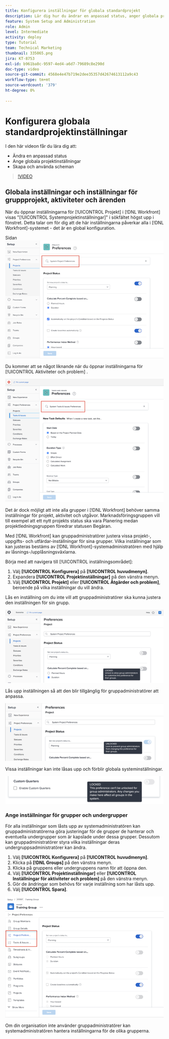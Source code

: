 ```yaml
---
title: Konfigurera inställningar för globala standardprojekt
description: Lär dig hur du ändrar en anpassad status, anger globala projektinställningar och skapar scheman som är globala standardinställningar.
feature: System Setup and Administration
role: Admin
level: Intermediate
activity: deploy
type: Tutorial
team: Technical Marketing
thumbnail: 335065.png
jira: KT-8753
exl-id: b961ba8c-9597-4ed4-a6d7-79689c8e290d
doc-type: video
source-git-commit: 4568e4e47b719e2dee35357d42674613112a9c43
workflow-type: tm+mt
source-wordcount: '379'
ht-degree: 0%

---
```


# Konfigurera globala standardprojektinställningar

<!--
21.4 updates have been made
-->

I den här videon får du lära dig att:

* Ändra en anpassad status
* Ange globala projektinställningar
* Skapa och använda scheman

>[!VIDEO](https://video.tv.adobe.com/v/335065/?quality=12&learn=on&enablevpops)

## Globala inställningar och inställningar för gruppprojekt, aktiviteter och ärenden

När du öppnar inställningarna för [!UICONTROL Projekt] i [!DNL Workfront] visas &quot;[!UICONTROL Systemprojektinställningar]&quot; i sökfältet högst upp i fönstret. Detta talar om för dig att de här inställningarna påverkar alla i [!DNL Workfront]-systemet - det är en global konfiguration.

Sidan ![[!UICONTROL Projektinställningar] i [!UICONTROL Inställningar]](assets/admin-fund-system-project-preferences-1.png)

Du kommer att se något liknande när du öppnar inställningarna för [!UICONTROL Aktiviteter och problem] .

![[!UICONTROL Inställningar för aktivitet och problem] i [!UICONTROL Inställningar]](assets/admin-fund-task-issue-preferences-2.png)

Det är dock möjligt att inte alla grupper i [!DNL Workfront] behöver samma inställningar för projekt, aktivitet och utgåvor. Marknadsföringsgruppen vill till exempel att ett nytt projekts status ska vara Planering medan projektledningsgruppen föredrar statusen Begäran.

Med [!DNL Workfront] kan gruppadministratörer justera vissa projekt-, uppgifts- och utfärdar-inställningar för sina grupper. Vilka inställningar som kan justeras bestäms av [!DNL Workfront]-systemadministratören med hjälp av låsnings-/upplåsningsväxlarna.

Börja med att navigera till [!UICONTROL inställningsområdet]:

1. Välj **[!UICONTROL Konfigurera]** på **[!UICONTROL huvudmenyn]**.
1. Expandera **[!UICONTROL Projektinställningar]** på den vänstra menyn.
1. Välj **[!UICONTROL Projekt]** eller **[!UICONTROL Åtgärder och problem]**, beroende på vilka inställningar du vill ändra.

Lås en inställning om du inte vill att gruppadministratörer ska kunna justera den inställningen för sin grupp.

![Låst inställningsmeddelande](assets/admin-fund-preferences-locked-3.png)

Lås upp inställningen så att den blir tillgänglig för gruppadministratörer att anpassa.

![Olåst inställningsmeddelande](assets/admin-fund-preferences-unlocked-4.png)

Vissa inställningar kan inte låsas upp och förblir globala systeminställningar.

![Låst inställningsmeddelande](assets/admin-fund-preferences-always-locked-5.png)

### Ange inställningar för grupper och undergrupper

För alla inställningar som låsts upp av systemadministratören kan gruppadministratörerna göra justeringar för de grupper de hanterar och eventuella undergrupper som är kapslade under dessa grupper. Dessutom kan gruppadministratörer styra vilka inställningar deras undergruppsadministratörer kan ändra.

1. Välj **[!UICONTROL Konfigurera]** på **[!UICONTROL huvudmenyn]**.
1. Klicka på **[!DNL Groups]** på den vänstra menyn.
1. Klicka på gruppens eller undergruppens namn för att öppna den.
1. Välj **[!UICONTROL Projektinställningar]** eller **[!UICONTROL Inställningar för aktiviteter och problem]** på den vänstra menyn.
1. Gör de ändringar som behövs för varje inställning som har låsts upp.
1. Välj **[!UICONTROL Spara]**.

![[!UICONTROL Avsnittet Projektstatus] på [!UICONTROL sidan Grupp]](assets/admin-fund-group-preferences.png)

Om din organisation inte använder gruppadministratörer kan systemadministratören hantera inställningarna för de olika grupperna.

<!--
learn more URLs and guides
Create or edit a group status 
Group administrators 
Configure system-wide project preferences 
Configure project preferences for a group 
Configure task and issue preferences for a group 
Create and modify a group’s schedule 
-->
